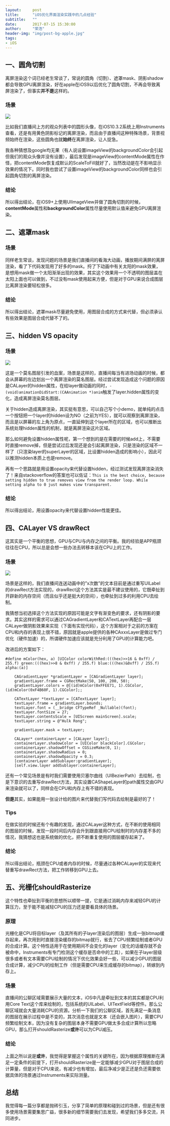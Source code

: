 ```yaml
---
layout:     post
title:      "iOS优化界面渲染实践中的几点经验"
subtitle:   ""
date:       2017-07-15 15:30:00
author:     "荣浩"
header-img: "img/post-bg-apple.jpg"
tags:
- iOS
---
```


## 一、圆角切割
离屏渲染这个词已经老生常谈了，常说的圆角（切割）、遮罩mask、阴影shadow都会导致GPU离屏渲染，好在apple在iOS9以后优化了圆角切割，不再会导致离屏渲染了，但事实**并不是**这样的。
### 场景
![](/assets/images/2017-7-15/RoomUI_123.png)

比如我们直播间上方的观众列表中的圆形头像，在iOS10.3.2系统上用Instruments查看，还是有用黄色阴影标记的离屏渲染，而且由于直播间这种特殊场景，背景视频始终在渲染，这些圆角也就**始终**在离屏渲染，让人捉急。

我各种猜想及google均无果（有人说设置imageView的backgroundColor会引起但我们的观众头像并没有设置），最后发现是imageView的contentMode属性在作怪，把contentMode恢复成默认的ScaleToFill就好了，当然改动是在不影响显示效果的情况下。同时我也尝试了设置imageView的backgroundColor同样也会引起圆角切割的离屏渲染。
### 结论
所以得出结论，在iOS9+上使用UIImageView并做了圆角切割的时候，**contentMode**属性和**backgroundColor**属性尽量使用默认值来避免GPU离屏渲染。

## 二、遮罩mask
### 场景
同样老生常谈，发现问题的场景是我们直播间的看海大动画，播放期间满屏的离屏渲染，看了下代码发现用了好多的mask。捋了下动画中有关太阳的mask效果，是想用mask做一个太阳渐渐出现的效果，其实这个效果用一个不透明的图层盖在太阳上面也可以做到，不过没有mask使用起来方便，但是对于GPU来说合成图层比离屏渲染要轻松很多。
### 结论
所以得出结论，遮罩mask尽量避免使用，用图层合成的方式来代替，但必须承认有些效果是图层合成代替不了的。

## 三、hidden VS opacity
### 场景
![](/assets/images/2017-7-15/RoomUI_234.png)

这是一个莫名图层引发的血案，场景是这样的，直播间每当有进场动画的时候，都会从屏幕的左边划出一个离屏渲染的莫名图层。经过尝试发现造成这个问题的原因是CALayer的hidden属性，在给layer做动画的同时，`- (void)animationDidStart:(CAAnimation *)anim`触发了layer.hidden属性的变化，造成离屏渲染莫名图层。

关于hidden造成离屏渲染，其实挺有意思，可以自己写个小demo，就单纯的点击一个按钮把一个layer的hidden设为NO（之前为YES），就可以观察到离屏渲染，而且是以屏幕的左上角为原点，一直延伸到这个layer所在的区域，也可以推断出系统处理hidden属性的机制，就是离屏渲染这片区域。 

那么如何避免设置hidden属性呢，第一个想到的是在需要的时候add上，不需要时直接remove掉，但是尝试过后发现还是会引起离屏渲染，只是渲染的区域不一样了（只渲染layer的superLayer的区域，比设置hidden造成的影响小），因此可以推测hidden本质上也是remove。

再有一个思路就是用设置opacity来代替设置hidden，经过测试发现离屏渲染消失了！来自stackoverflow的答案也可以佐证：`This is the best choice, because setting hidden to true removes view from the render loop. While setting alpha to 0 just makes view transparent.`
### 结论
所以得出结论，用设置opacity来代替设置hidden性能更佳。

## 四、CALayer VS drawRect
这其实是一个平衡的思想，GPU与CPU与内存之间的平衡。我的经验是APP瓶颈往往在CPU，所以总是会想一些办法去转移本该在CPU上的工作。
### 场景
![](/assets/images/2017-7-15/RoomUI_345.png)

场景是这样的，我们直播间连送动画中的”x次数”的文本目前是通过重写UILabel的drawRect方法实现的，drawRect这个方法其实是最不建议使用的，它既牵扯到开辟新的内存空间（而且似乎还是挺大的空间），也牵扯到过多的利用CPU去绘制。

我猜想当初选择这个方法实现的原因可能是文字有渐变色的要求，还有阴影的要求。其实这样的需求可以通过CAGradientLayer和CATextLayer再配合一层CALayer做阴影效果来实现（下面有实现代码），这个方案相对于之前的方案在CPU和内存的表现上很不错，原因就是apple提供的各种CAxxxLayer是做过专门优化（硬件加速）的，所谓硬件加速应该就是充分利用了GPU的计算能力吧。

改进后的方案如下：
```
#define mColor(hex, a) [UIColor colorWithRed:(((hex)>>16 & 0xff) / 255.f) green:(((hex)>>8 & 0xff) / 255.f) blue:(((hex)&0xff) / 255.f) alpha:(a)]

    CAGradientLayer *gradientLayer = [CAGradientLayer layer];
    gradientLayer.frame = CGRectMake(50, 100, 200, 50);
    gradientLayer.colors = @[(id)mColor(0xFFEE71, 1).CGColor, (id)mColor(0xF4B60F, 1).CGColor];;
    
    CATextLayer *textLayer = [CATextLayer layer];
    textLayer.frame = gradientLayer.bounds;
    textLayer.font = (__bridge CFTypeRef _Nullable)(font);
    textLayer.fontSize = 27;
    textLayer.contentsScale = [UIScreen mainScreen].scale;
    textLayer.string = @"Hulk Rong";
    
    gradientLayer.mask = textLayer;
    
    CALayer* containerLayer = [CALayer layer];
    containerLayer.shadowColor = [UIColor blackColor].CGColor;
    containerLayer.shadowOffset = CGSizeMake(0, 1);
    containerLayer.shadowRadius = 0;
    containerLayer.shadowOpacity = 0.3;
    [containerLayer addSublayer:gradientLayer];
    [self.view.layer addSublayer:containerLayer];
```

还有一个常见场景是有时我们需要使用贝塞尔曲线（UIBezierPath）去绘制，也是下意识的去重写drawRect方法，其实设置CAShapeLayer的path属性交由GPU来渲染就可以了，同样会在CPU和内存上有不错的表现。

**但是**其实，如果能用一张设计给的图片来代替我们写代码去绘制是最好的了！
### Tips
在做实验的时候还有个有趣的发现，通过CALayer这种方式，在不断的使用相同的图层的时候，发现一段时间后内存会升到跟直接用CPU绘制时的内存差不多的情况，我猜想这也是系统做的优化，把不断重复使用的图层缓存起来了。
### 结论
所以得出结论，瓶颈在CPU或者内存的时候，尽量通过各种CALayer的实现来代替重写drawRect方法，把工作转移到GPU上去。

## 五、光栅化shouldRasterize
这个特性也牵扯到平衡的思想所以顺带一提，它是通过消耗内存来减轻GPU的计算压力，至于能不能减轻CPU的压力还是要看具体的场景。
### 原理
光栅化是CPU将目标layer（及其所有的子layer渲染后的图层）生成一张bitmap缓存起来，再次用到时直接渲染缓存的bitmap就行，省去了CPU频繁绘制或者GPU的合成计算。这个特性适用于在使用期间不会变化的layer（变化的话缓存就不会被命中，Instruments有专门检测这个缓存是否命中的工具），如果在子layer层级很多或者有文本需要CPU绘制的情况下优化效果会好一些，可以减少GPU的图层合成计算，减少CPU的绘制工作（但是需要CPU来生成缓存的bitmap），转嫁到内存上。
### 场景
直播间的公聊区域需要展示大量的文本，iOS中凡是牵扯到文本的其实都是CPU利用Core Text这个库来绘制的，包括系统的UILabel、UITextField等控件。那么公聊区域就会大量消耗CPU的资源。分析一下我们的公聊区域，首先满足一条消息的图层在展示过程中是不变的，其次消息也就是文本（还会嵌入图片），需要CPU频繁绘制文本，因为没有复杂的图层本身不需要GPU做太多合成计算所以忽略GPU，那么打开shouldRasterize**或许**可以为CPU减压。
### 结论
上面之所以说是**或许**，我觉得是掌握这个属性的关键所在，因为根据原理推断在满足一定条件的前提下，打开shouldRasterize是一定能够减少GPU对于图层合成的计算量，但是对于CPU来说，有减少也有增加，最后净减少是正还是负还需要依据具体的场景通过Instruments来实际测量。

## 总结
我觉得每一篇分享都是抛砖引玉，分享了简单的原理和碰到过的场景，但是还有很多使用场景需要集思广益，很多新的细节需要我们去发现，希望我们多多交流，共同进步。
